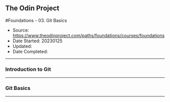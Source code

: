 ## The Odin Project

#Foundations - 03. Git Basics

  - Source: https://www.theodinproject.com/paths/foundations/courses/foundations
  - Date Started: 20230125
  - Updated:
  - Date Completed:
---

### Introduction to Git

---
### Git Basics

---
